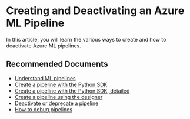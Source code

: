 <properties
	pageTitle="Creating and Deactivating an Azure ML Pipeline"
	description="Creating and Deactivating an Azure ML Pipeline"
	infoBubbleText="Creating and Deactivating an Azure ML Pipeline"
	service="microsoft.machinelearning"
	resource="pipelines"
	authors="bradwall"
	ms.author="bradwall"
	supportTopicIds="32690845"
	productPesIds="16644"
	cloudEnvironments="Public"
	articleId="microsoft.machinelearning.pipelines.createdeactivatepipeline"
	selfHelpType="generic"
/>

# Creating and Deactivating an Azure ML Pipeline

In this article, you will learn the various ways to create and how to deactivate Azure ML pipelines.


## **Recommended Documents**

* [Understand ML pipelines](https://docs.microsoft.com/azure/machine-learning/concept-ml-pipelines)
* [Create a pipeline with the Python SDK](https://docs.microsoft.com/azure/machine-learning/concept-ml-pipelines#building-pipelines-with-the-python-sdk)
* [Create a pipeline with the Python SDK, detailed](https://docs.microsoft.com/azure/machine-learning/how-to-create-your-first-pipeline)
* [Create a pipeline using the designer](https://docs.microsoft.com/azure/machine-learning/concept-ml-pipelines#building-pipelines-with-the-designer)
* [Deactivate or deprecate a pipeline](https://docs.microsoft.com/azure/machine-learning/how-to-schedule-pipelines#deactivate-the-pipeline)
* [How to debug pipelines](https://docs.microsoft.com/azure/machine-learning/how-to-debug-pipelines)
